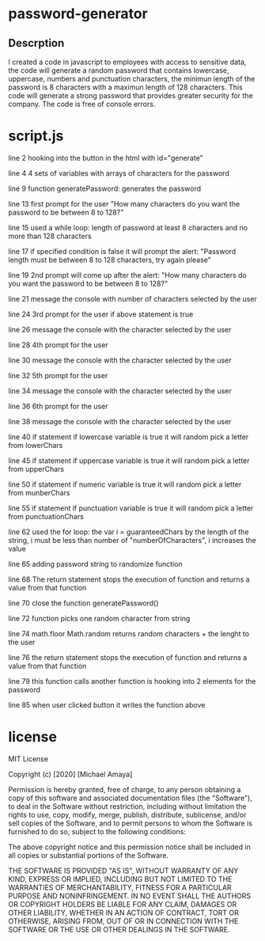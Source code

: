 # password-generator
## Descrption
I created a code in javascript to employees with access to sensitive data, the code will generate a random password that contains lowercase, uppercase, numbers and punctuation characters, the minimun length of the password is 8 characters with a maximun length of 128 characters. This code will generate a strong password that provides greater security for the company. The code is free of console errors.


# script.js
line 2 hooking into the button in the html with id="generate"

line 4 4 sets of variables with arrays of characters for the password

line 9 function generatePassword: generates the password 

line 13 first prompt for the user "How many characters do you want the password to be between 8 to 128?"

line 15 used a while loop: length of password at least 8 characters and no more than 128 characters

line 17 if specified condition is false it will prompt the alert: "Password length must be between 8 to 128 characters, try again please"

line 19 2nd prompt will come up after the alert: "How many characters do you want the password to be between 8 to 128?"

line 21 message the console with number of characters selected by the user

line 24 3rd prompt for the user if above statement is true

line 26 message the console with the character selected by the user

line 28 4th prompt for the user

line 30 message the console with the character selected by the user

line 32 5th prompt for the user

line 34 message the console with the character selected by the user

line 36 6th prompt for the user

line 38 message the console with the character selected by the user

line 40 if statement if lowercase variable is true it will random pick a letter from lowerChars 

line 45 if statement if uppercase variable is true it will random pick a letter from upperChars

line 50 if statement if numeric variable is true it will random pick a letter from munberChars

line 55 if statement if punctuation variable is true it will random pick a letter from punctuationChars

line 62 used the for loop: the var i = guaranteedChars by the length of the string, i must be less than number of "numberOfCharacters", i increases the value

line 65 adding password string to randomize function

line 68 The return statement stops the execution of function and returns a value from that function

line 70 close the function generatePassword()

line 72 function picks one random character from string

line 74 math.floor Math.random returns random characters + the lenght to the user 

line 76 the return statement stops the execution of function and returns a value from that function

line 79 this function calls another function is hooking into 2 elements for the password

line 85 when user clicked button it writes the function above

# license
MIT License

Copyright (c) [2020] [Michael Amaya]

Permission is hereby granted, free of charge, to any person obtaining a copy
of this software and associated documentation files (the "Software"), to deal
in the Software without restriction, including without limitation the rights
to use, copy, modify, merge, publish, distribute, sublicense, and/or sell
copies of the Software, and to permit persons to whom the Software is
furnished to do so, subject to the following conditions:

The above copyright notice and this permission notice shall be included in all
copies or substantial portions of the Software.

THE SOFTWARE IS PROVIDED "AS IS", WITHOUT WARRANTY OF ANY KIND, EXPRESS OR
IMPLIED, INCLUDING BUT NOT LIMITED TO THE WARRANTIES OF MERCHANTABILITY,
FITNESS FOR A PARTICULAR PURPOSE AND NONINFRINGEMENT. IN NO EVENT SHALL THE
AUTHORS OR COPYRIGHT HOLDERS BE LIABLE FOR ANY CLAIM, DAMAGES OR OTHER
LIABILITY, WHETHER IN AN ACTION OF CONTRACT, TORT OR OTHERWISE, ARISING FROM,
OUT OF OR IN CONNECTION WITH THE SOFTWARE OR THE USE OR OTHER DEALINGS IN THE
SOFTWARE.
